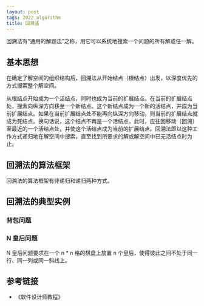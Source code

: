 ```yaml
---
layout: post
tags: 2022 algorithm
title: 回溯法
---
```


回溯法有“通用的解题法”之称，用它可以系统地搜索一个问题的所有解或任一解。

## 基本思想

在确定了解空间的组织结构后，回溯法从开始结点（根结点）出发，以深度优先的方式搜索整个解空间。

从根结点开始成为一个活结点，同时也成为当前的扩展结点。在当前的扩展结点处，搜索向纵深方向移至一个新结点。这个新结点成为一个新的活结点，并成为当前扩展结点。如果在当前扩展结点处不能再向纵深方向移动，则当前的扩展结点就成为死结点。换句话说，这个结点不再是一个活结点。此时，应往回移动（回溯）至最近的一个活结点处，并使这个活结点成为当前的扩展结点。回溯法即以这种工作方式递归地在解空间中搜索，直至找到所要求的解或解空间中已无活结点时为止。

## 回溯法的算法框架

回溯法的算法框架有非递归和递归两种方式。

## 回溯法的典型实例

### 背包问题

### N 皇后问题

N 皇后问题要求在一个 n * n 格的棋盘上放置 n 个皇后，使得彼此之间不处于同一行、同一列或同一斜线上。

## 参考链接

- 《软件设计师教程》

